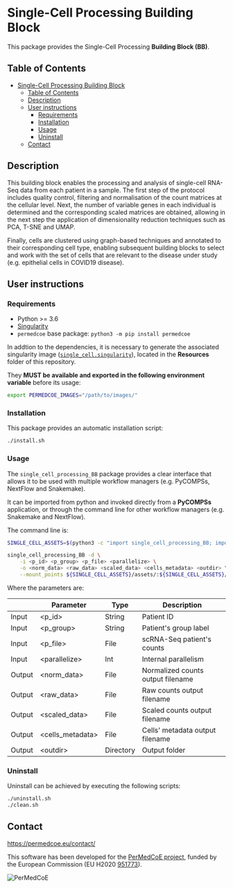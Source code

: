 # Single-Cell Processing Building Block

This package provides the Single-Cell Processing **Building Block (BB)**.

## Table of Contents

- [Single-Cell Processing Building Block](#single-cell-processing-building-block)
  - [Table of Contents](#table-of-contents)
  - [Description](#description)
  - [User instructions](#user-instructions)
    - [Requirements](#requirements)
    - [Installation](#installation)
    - [Usage](#usage)
    - [Uninstall](#uninstall)
  - [Contact](#contact)

## Description

This building block enables the processing and analysis of single-cell RNA-Seq data from each patient in a sample. The first step of the protocol includes quality control, filtering and normalisation of the count matrices at the cellular level. Next, the number of variable genes in each individual is determined and the corresponding scaled matrices are obtained, allowing in the next step the application of dimensionality reduction techniques such as PCA, T-SNE and UMAP.

Finally, cells are clustered using graph-based techniques and annotated to their corresponding cell type, enabling subsequent building blocks to select and work with the set of cells that are relevant to the disease under study (e.g. epithelial cells in COVID19 disease).

## User instructions

### Requirements

- Python >= 3.6
- [Singularity](https://singularity.lbl.gov/docs-installation)
- `permedcoe` base package: `python3 -m pip install permedcoe`

In addtion to the dependencies, it is necessary to generate the associated
singularity image ([`single_cell.singularity`](../Resources/images/single_cell.singularity)),
located in the **Resources** folder of this repository.

They **MUST be available and exported in the following environment variable**
before its usage:

```bash
export PERMEDCOE_IMAGES="/path/to/images/"
```

### Installation

This package provides an automatic installation script:

```bash
./install.sh
```

### Usage

The `single_cell_processing_BB` package provides a clear interface that allows
it to be used with multiple workflow managers (e.g. PyCOMPSs, NextFlow and
Snakemake).

It can be imported from python and invoked directly from a **PyCOMPSs**
application, or through the command line for other workflow managers
(e.g. Snakemake and NextFlow).

The command line is:

```bash
SINGLE_CELL_ASSETS=$(python3 -c "import single_cell_processing_BB; import os; print(os.path.dirname(single_cell_processing_BB.__file__))")

single_cell_processing_BB -d \
    -i <p_id> <p_group> <p_file> <parallelize> \
    -o <norm_data> <raw_data> <scaled_data> <cells_metadata> <outdir> \
    --mount_points ${SINGLE_CELL_ASSETS}/assets/:${SINGLE_CELL_ASSETS}/assets/
```

Where the parameters are:

|        | Parameter         | Type      | Description                         |
|--------|-------------------|-----------|-------------------------------------|
| Input  | \<p_id>           | String    | Patient ID                          |
| Input  | \<p_group>        | String    | Patient's group label               |
| Input  | \<p_file>         | File      | scRNA-Seq patient's counts          |
| Input  | \<parallelize>    | Int       | Internal parallelism                |
| Output | \<norm_data>      | File      | Normalized counts output filename   |
| Output | \<raw_data>       | File      | Raw counts output filename          |
| Output | \<scaled_data>    | File      | Scaled counts output filename       |
| Output | \<cells_metadata> | File      | Cells' metadata output filename     |
| Output | \<outdir>         | Directory | Output folder                       |

### Uninstall

Uninstall can be achieved by executing the following scripts:

```bash
./uninstall.sh
./clean.sh
```

## Contact

<https://permedcoe.eu/contact/>

This software has been developed for the [PerMedCoE project](https://permedcoe.eu/), funded by the European Commission (EU H2020 [951773](https://cordis.europa.eu/project/id/951773)).

![](https://permedcoe.eu/wp-content/uploads/2020/11/logo_1.png "PerMedCoE")
